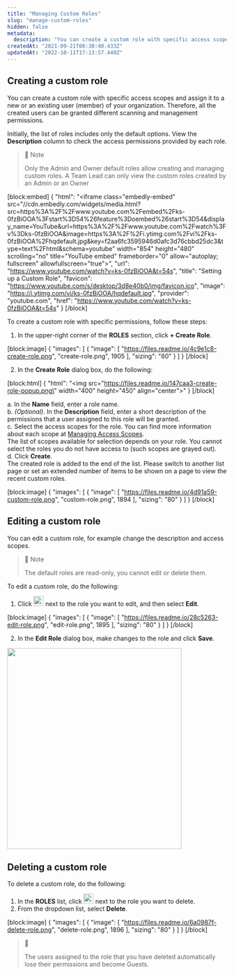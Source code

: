 ```yaml
---
title: "Managing Custom Roles"
slug: "manage-custom-roles"
hidden: false
metadata: 
  description: "You can create a custom role with specific access scopes and assign it to a new or an existing user (member) of your organization."
createdAt: "2021-09-21T08:30:40.433Z"
updatedAt: "2022-10-11T17:13:57.449Z"
---
```

## Creating a custom role

You can create a custom role with specific access scopes and assign it to a new or an existing user (member) of your organization.  Therefore, all the created users can be granted different scanning and management permissions. 

Initially, the list of roles includes only the default options. View the **Description** column to check the access permissions provided by each role. 

> 📘 Note
> 
> Only the Admin and Owner default roles allow creating and managing custom roles. A Team Lead can only view the custom roles created by an Admin or an Owner


[block:embed]
{
  "html": "<iframe class=\"embedly-embed\" src=\"//cdn.embedly.com/widgets/media.html?src=https%3A%2F%2Fwww.youtube.com%2Fembed%2Fks-0fzBiOOA%3Fstart%3D54%26feature%3Doembed%26start%3D54&display_name=YouTube&url=https%3A%2F%2Fwww.youtube.com%2Fwatch%3Fv%3Dks-0fzBiOOA&image=https%3A%2F%2Fi.ytimg.com%2Fvi%2Fks-0fzBiOOA%2Fhqdefault.jpg&key=f2aa6fc3595946d0afc3d76cbbd25dc3&type=text%2Fhtml&schema=youtube\" width=\"854\" height=\"480\" scrolling=\"no\" title=\"YouTube embed\" frameborder=\"0\" allow=\"autoplay; fullscreen\" allowfullscreen=\"true\"></iframe>",
  "url": "https://www.youtube.com/watch?v=ks-0fzBiOOA&t=54s",
  "title": "Setting up a Custom Role",
  "favicon": "https://www.youtube.com/s/desktop/3d8e40b0/img/favicon.ico",
  "image": "https://i.ytimg.com/vi/ks-0fzBiOOA/hqdefault.jpg",
  "provider": "youtube.com",
  "href": "https://www.youtube.com/watch?v=ks-0fzBiOOA&t=54s"
}
[/block]




To create a custom role with specific permissions, follow these steps:

1. In the upper-right corner of the **ROLES** section, click **+ Create Role**.

[block:image]
{
  "images": [
    {
      "image": [
        "https://files.readme.io/4c9e1c8-create-role.png",
        "create-role.png",
        1905
      ],
      "sizing": "80"
    }
  ]
}
[/block]



2. In the **Create Role** dialog box, do the following:

[block:html]
{
  "html": "<img src=\"https://files.readme.io/147caa3-create-role-popup.png\" width=\"400\" height=\"450\" align=\"center\">"
}
[/block]



a. In the **Name** field, enter a role name.  
b. _(Optional)_. In the **Description** field, enter a short description of the permissions that a user assigned to this role will be granted.  
c. Select the access scopes for the role. You can find more information about each scope at [Managing Access Scopes](/docs/manage-access-scopes).  
  The list of scopes available for selection depends on your role. You cannot select the roles you do not have access to (such scopes are grayed out).  
d. Click **Create**.  
  The created role is added to the end of the list. Please switch to another list page or set an extended number of items to be shown on a page to view the recent custom roles.

[block:image]
{
  "images": [
    {
      "image": [
        "https://files.readme.io/4d91a59-custom-role.png",
        "custom-role.png",
        1894
      ],
      "sizing": "80"
    }
  ]
}
[/block]



## Editing a custom role

You can edit a custom role, for example change the description and access scopes. 

> 📘 Note
> 
> The default roles are read-only, you cannot edit or delete them.

To edit a custom role, do the following:

1. Click <img src="https://files.readme.io/60c9313-dots-button.png" width="23" height="23"> next to the role you want to edit, and then select **Edit**.

[block:image]
{
  "images": [
    {
      "image": [
        "https://files.readme.io/28c5263-edit-role.png",
        "edit-role.png",
        1895
      ],
      "sizing": "80"
    }
  ]
}
[/block]



2. In the **Edit Role** dialog box, make changes to the role and click **Save**.

<img src="https://files.readme.io/4bf3f11-edit-role-popup.png" width="400" height="460">

## Deleting a custom role

To delete a custom role, do the following:

1. In the **ROLES** list,  click <img src="https://files.readme.io/60c9313-dots-button.png" width="23" height="23">  next to the role you want to delete.
2. From the dropdown list, select **Delete**.

[block:image]
{
  "images": [
    {
      "image": [
        "https://files.readme.io/6a0987f-delete-role.png",
        "delete-role.png",
        1896
      ],
      "sizing": "80"
    }
  ]
}
[/block]



> 🚧 
> 
> The users assigned to the role that you have deleted automatically lose their permissions and become Guests.